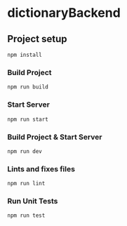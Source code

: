 # dictionaryBackend

## Project setup
```
npm install
```

### Build Project 
```
npm run build
```

### Start Server
```
npm run start
```

### Build Project & Start Server
```
npm run dev
```

### Lints and fixes files
```
npm run lint
```

### Run Unit Tests
```
npm run test
```
